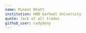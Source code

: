 ```yaml
---
name: Puneet Bhatt
institution: HNB Garhwal University
quote: Jack of all trades
github_user: codydeny
---
```

